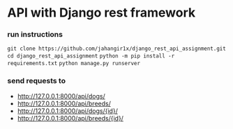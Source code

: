 # API with Django rest framework

### run instructions
`git clone https://github.com/jahangir1x/django_rest_api_assignment.git`
`cd django_rest_api_assignment`
`python -m pip install -r requirements.txt`
`python manage.py runserver`


### send requests to
* http://127.0.0.1:8000/api/dogs/
* http://127.0.0.1:8000/api/breeds/
* http://127.0.0.1:8000/api/dogs/{id}/
* http://127.0.0.1:8000/api/breeds/{id}/